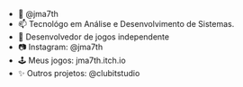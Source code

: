 - 👋 @jma7th
- 📫 Tecnológo em Análise e Desenvolvimento de Sistemas.
- 👾 Desenvolvedor de jogos independente
- 📷 Instagram: @jma7th
- 🕹️ Meus jogos: jma7th.itch.io
- ✨ Outros projetos: @clubitstudio

<!--- 
jma7th/jma7th is a ✨ special ✨ repository because its `README.md` (this file) appears on your GitHub profile.
You can click the Preview link to take a look at your changes.
--->
